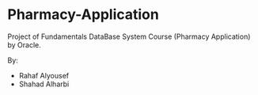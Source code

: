 # Pharmacy-Application
Project of Fundamentals DataBase System Course (Pharmacy Application) by Oracle.

By:
- Rahaf Alyousef
- Shahad Alharbi
